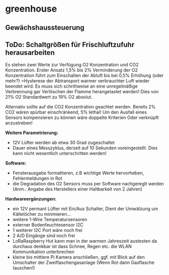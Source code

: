 # greenhouse
## Gewächshaussteuerung

## ToDo: **Schaltgrößen für Frischluftzufuhr herausarbeiten**

Es stehen zwei Werte zur Verfügung O2 Konzentration und CO2 Konzentration.
Erster Ansatz 1,5% bis 2% Verminderung der O2 Konzentration führt zum Einschalten der Abluft
bis bei 0,5% Erhöhung (oder mehr?) =Hysterese der Abtransport warmer verbrauchter Luft wieder beendet wird.
Es muss sich schrittweise an eine unregelmäßige Verbrennung gar Verlöschen der Flamme herangetastet werden!
Dies von 21% O2 Standardwert zu 19% O2 absolut.

Alternativ sollte auf die CO2 Konzentration geachtet werden. Bereits 2% CO2 wären spürbar einschränkend, 5% lethal!
Um den Ausfall eines Sensors kompensieren zu können wäre doppelte Kriterien Oder verknüpft anzustreben!

**Weitere Parametrierung:**
- 12V Lüfter werden ab etwa 30 Grad zugeschaltet
- Dauer eines Messzyklus, derzeit auf 10 Sekunden voreingestellt. Dies kann nicht wesentlich unterschritten werden!

**Software:**
- Fensterausgabe formattieren, z.B wichtige Werte hervorheben, Fehlermeldungen in Rot
- die Degradation des O2 Sensors muss per Software nachgereglt werden (Anm.: Angabe des Herstellers einer Haltbarkeit von 2 Jahren)

**Hardwareergänzungen:**
- ein 12V permant Lüfter mit Ein/Aus Schalter, Dient der Umwälzung um Kältelöcher zu minimieren...
- weitere 1-Wire Temperatursensoren
- externer Bodenfeuchtesensor I2C
- 1 weiterer I2C Port wäre noch frei
- 2 A/D Eingänge sind noch frei
- LoRaRaspberry Hut kann man in der warmen Jahreszeit austesten da durchaus denkbar ist dass Schnee, Regen etc. die WLAN Kommunikation unterbrechen
- kleine bis mittlere Pi Kamera anschließen, ggf. mit Blick auf den Umschalter der Zweiflaschengasanlage (Wenn Rot dann Gasflasche tauschen!)
